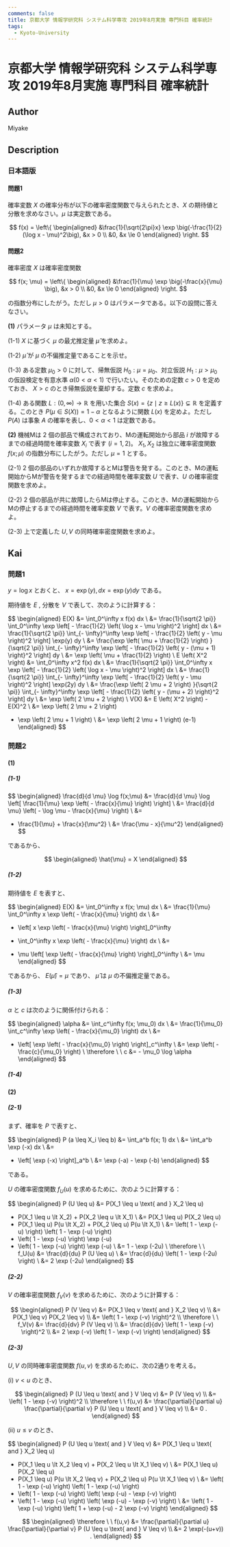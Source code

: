 ```yaml
---
comments: false
title: 京都大学 情報学研究科 システム科学専攻 2019年8月実施 専門科目 確率統計
tags:
  - Kyoto-University
---
```

# 京都大学 情報学研究科 システム科学専攻 2019年8月実施 専門科目 確率統計

## **Author**
Miyake

## **Description**
### 日本語版
#### 問題1
確率変数 $X$ の確率分布が以下の確率密度関数で与えられたとき、$X$ の期待値と分散を求めなさい。$\mu$ は実定数である。

$$
f(x) = \left\{
    \begin{aligned}
    &\frac{1}{\sqrt{2\pi}x} \exp \big(-\frac{1}{2} (\log x - \mu)^2\big), &x > 0 \\
    &0, &x \le 0
    \end{aligned}
\right.
$$

#### 問題2
確率密度 $X$ は確率密度関数

$$
f(x; \mu) = \left\{ 
    \begin{aligned}
    &\frac{1}{\mu} \exp \big(-\frac{x}{\mu} \big), &x > 0 \\    
    &0, &x \le 0
    \end{aligned}
\right.
$$

の指数分布にしたがう。ただし $\mu > 0$ はパラメータである。以下の設問に答えなさい。

**(1)** パラメータ $\mu$ は未知とする。

(1-1) $X$ に基づく $\mu$ の最尤推定量 $\hat{\mu}$ を求めよ。

(1-2) $\hat{\mu}$ が $\mu$ の不偏推定量であることを示せ。

(1-3) ある定数 $\mu_0 > 0$ に対して、帰無仮説 $H_0: \mu=\mu_0$、対立仮説 $H_1: \mu > \mu_0$ の仮設検定を有意水準 $\alpha (0 < \alpha < 1)$ で行いたい。そのための定数 $c>0$ を定めておき、 $X > c$ のとき帰無仮説を棄却する。定数 $c$ を求めよ。

(1-4) ある関数 $L: (0, \infty) \rightarrow \mathbb{R}$ を用いた集合 $S(x) = \{z \mid z \ge L(x)\} \subsetneq \mathbb{R}$ を定義する。このとき $P(\mu \in S(X)) = 1 - \alpha$ となるように関数 $L(x)$ を定めよ。ただし $P(A)$ は事象 $A$ の確率を表し、$0 < \alpha < 1$ は定数である。

**(2)** 機械Mは $2$ 個の部品で構成されており、Mの運転開始から部品 $i$ が故障するまでの経過時間を確率変数 $X_i$ で表す $(i = 1,2)$。 $X_1, X_2$ は独立に確率密度関数 $f(x; \mu)$ の指数分布にしたがう。ただし $\mu=1$ とする。

(2-1) $2$ 個の部品のいずれか故障するとMは警告を発する。このとき、Mの運転開始からMが警告を発するまでの経過時間を確率変数 $U$ で表す、$U$ の確率密度関数を求めよ。

(2-2) $2$ 個の部品が共に故障したらMは停止する。このとき、Mの運転開始からMの停止するまでの経過時間を確率変数 $V$ で表す。$V$ の確率密度関数を求めよ。

(2-3) 上で定義した $U, V$ の同時確率密度関数を求めよ。

## **Kai**
### 問題1
$y = \log x$ とおくと、
$x = \exp(y), dx = \exp(y) dy$ である。

期待値を $E$ , 分散を $V$ で表して、次のように計算する：

$$
\begin{aligned}
E(X)
&=
\int_0^\infty x f(x) dx
\\
&=
\frac{1}{\sqrt{2 \pi}}
\int_0^\infty
\exp \left[ - \frac{1}{2} \left( \log x - \mu \right)^2 \right]
dx
\\
&=
\frac{1}{\sqrt{2 \pi}}
\int_{- \infty}^\infty
\exp \left[ - \frac{1}{2} \left( y - \mu \right)^2 \right]
\exp(y) dy
\\
&=
\frac{\exp \left( \mu + \frac{1}{2} \right) }{\sqrt{2 \pi}}
\int_{- \infty}^\infty
\exp \left[ - \frac{1}{2} \left\{ y - (\mu + 1) \right\}^2 \right]
dy
\\
&=
\exp \left( \mu + \frac{1}{2} \right)
\\
E \left( X^2 \right)
&=
\int_0^\infty x^2 f(x) dx
\\
&=
\frac{1}{\sqrt{2 \pi}}
\int_0^\infty
x
\exp \left[ - \frac{1}{2} \left( \log x - \mu \right)^2 \right]
dx
\\
&=
\frac{1}{\sqrt{2 \pi}}
\int_{- \infty}^\infty
\exp \left[ - \frac{1}{2} \left( y - \mu \right)^2 \right]
\exp(2y) dy
\\
&=
\frac{\exp \left( 2 \mu + 2 \right) }{\sqrt{2 \pi}}
\int_{- \infty}^\infty
\exp \left[ - \frac{1}{2} \left\{ y - (\mu + 2) \right\}^2 \right]
dy
\\
&=
\exp \left( 2 \mu + 2 \right)
\\
V(X)
&=
E \left( X^2 \right) - E(X)^2
\\
&=
\exp \left( 2 \mu + 2 \right)
- \exp \left( 2 \mu + 1 \right)
\\
&=
\exp \left( 2 \mu + 1 \right) (e-1)
\end{aligned}
$$

### 問題2
#### (1)
##### (1-1)

$$
\begin{aligned}
\frac{d}{d \mu} \log f(x;\mu)
&=
\frac{d}{d \mu} \log
\left[ \frac{1}{\mu} \exp \left( - \frac{x}{\mu} \right) \right]
\\
&=
\frac{d}{d \mu} \left( - \log \mu - \frac{x}{\mu} \right)
\\
&=
- \frac{1}{\mu} + \frac{x}{\mu^2}
\\
&=
\frac{\mu - x}{\mu^2}
\end{aligned}
$$

であるから、

$$
\begin{aligned}
\hat{\mu} = X
\end{aligned}
$$

##### (1-2)
期待値を $E$ を表すと、

$$
\begin{aligned}
E(X)
&=
\int_0^\infty x f(x; \mu) dx
\\
&=
\frac{1}{\mu}
\int_0^\infty x \exp \left( - \frac{x}{\mu} \right) dx
\\
&=
- \left[ x \exp \left( - \frac{x}{\mu} \right) \right]_0^\infty
+ \int_0^\infty x \exp \left( - \frac{x}{\mu} \right) dx
\\
&=
- \mu \left[ \exp \left( - \frac{x}{\mu} \right) \right]_0^\infty
\\
&= \mu
\end{aligned}
$$

であるから、
$E(\hat{\mu}) = \mu$ であり、
$\hat{\mu}$ は $\mu$ の不偏推定量である。

##### (1-3)
$\alpha$ と $c$ は次のように関係付けられる：

$$
\begin{aligned}
\alpha
&=
\int_c^\infty f(x; \mu_0) dx
\\
&=
\frac{1}{\mu_0}
\int_c^\infty \exp \left( - \frac{x}{\mu_0} \right) dx
\\
&=
- \left[ \exp \left( - \frac{x}{\mu_0} \right) \right]_c^\infty
\\
&=
\exp \left( - \frac{c}{\mu_0} \right)
\\
\therefore \ \ 
c &= - \mu_0 \log \alpha
\end{aligned}
$$

##### (1-4)

#### (2)
##### (2-1)
まず、確率を $P$ で表すと、

$$
\begin{aligned}
P (a \leq X_i \leq b)
&=
\int_a^b f(x; 1) dx
\\
&=
\int_a^b \exp (-x) dx
\\
&=
- \left[ \exp (-x) \right]_a^b
\\
&=
\exp (-a) - \exp (-b)
\end{aligned}
$$

である。

$U$ の確率密度関数 $f_U(u)$ を求めるために、次のように計算する：

$$
\begin{aligned}
P (U \leq u)
&=
P(X_1 \leq u \text{ and } X_2 \leq u)
+ P(X_1 \leq u \lt X_2) + P(X_2 \leq u \lt X_1)
\\
&=
P(X_1 \leq u) P(X_2 \leq u)
+ P(X_1 \leq u) P(u \lt X_2) + P(X_2 \leq u) P(u \lt X_1)
\\
&=
\left( 1 - \exp (-u) \right) \left( 1 - \exp (-u) \right)
+ \left( 1 - \exp (-u) \right) \exp (-u)
+ \left( 1 - \exp (-u) \right) \exp (-u)
\\
&=
1 - \exp (-2u)
\\
\therefore \ \ 
f_U(u)
&=
\frac{d}{du} P (U \leq u)
\\
&=
\frac{d}{du} \left( 1 - \exp (-2u) \right)
\\
&=
2 \exp (-2u)
\end{aligned}
$$

##### (2-2)
$V$ の確率密度関数 $f_V(v)$ を求めるために、次のように計算する：

$$
\begin{aligned}
P (V \leq v)
&=
P(X_1 \leq v \text{ and } X_2 \leq v)
\\
&=
P(X_1 \leq v) P(X_2 \leq v)
\\
&=
\left( 1 - \exp (-v) \right)^2
\\
\therefore \ \ 
f_V(v)
&=
\frac{d}{dv} P (V \leq v)
\\
&=
\frac{d}{dv} \left( 1 - \exp (-v) \right)^2
\\
&=
2 \exp (-v) \left( 1 - \exp (-v) \right)
\end{aligned}
$$

##### (2-3)
$U,V$ の同時確率密度関数 $f(u,v)$ を求めるために、次の2通りを考える。

(i) $v \lt u$ のとき、

$$
\begin{aligned}
P (U \leq u \text{ and } V \leq v)
&=
P (V \leq v)
\\
&=
\left( 1 - \exp (-v) \right)^2
\\
\therefore \ \ 
f(u,v)
&=
\frac{\partial}{\partial u}
\frac{\partial}{\partial v}
P (U \leq u \text{ and } V \leq v)
\\
&= 0
.
\end{aligned}
$$

(ii) $u \leq v$ のとき、

$$
\begin{aligned}
P (U \leq u \text{ and } V \leq v)
&=
P(X_1 \leq u \text{ and } X_2 \leq u)
+ P(X_1 \leq u \lt X_2 \leq v) + P(X_2 \leq u \lt X_1 \leq v)
\\
&=
P(X_1 \leq u) P(X_2 \leq u)
+ P(X_1 \leq u) P(u \lt X_2 \leq v) + P(X_2 \leq u) P(u \lt X_1 \leq v)
\\
&=
\left( 1 - \exp (-u) \right) \left( 1 - \exp (-u) \right)
+ \left( 1 - \exp (-u) \right) \left( \exp (-u) - \exp (-v) \right)
+ \left( 1 - \exp (-u) \right) \left( \exp (-u) - \exp (-v) \right)
\\
&=
\left( 1 - \exp (-u) \right)
\left( 1 + \exp (-u) - 2 \exp (-v) \right)
\end{aligned}
$$

$$
\begin{aligned}
\therefore \ \ 
f(u,v)
&=
\frac{\partial}{\partial u}
\frac{\partial}{\partial v}
P (U \leq u \text{ and } V \leq v)
\\
&=
2 \exp(-(u+v))
.
\end{aligned}
$$